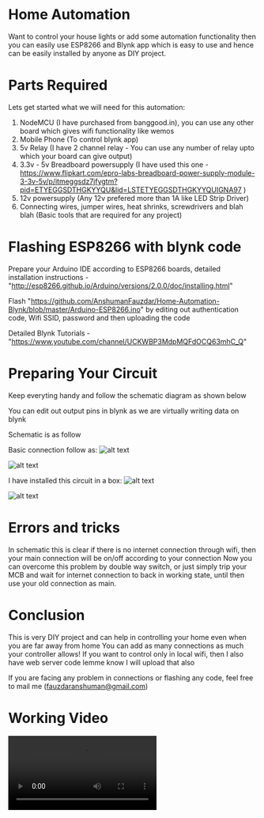 # Home Automation 

Want to control your house lights or add some automation functionality then you can easily use ESP8266 and Blynk app which is easy to use and hence can be easily installed by anyone as DIY project. 

# Parts Required

Lets get started what we will need for this automation:
1. NodeMCU (I have purchased from banggood.in), you can use any other board which gives wifi functionality like wemos
2. Mobile Phone (To control blynk app)
3. 5v Relay (I have 2 channel relay - You can use any number of relay upto which your board can give output)
4. 3.3v - 5v Breadboard powersupply (I have used this one - https://www.flipkart.com/epro-labs-breadboard-power-supply-module-3-3v-5v/p/itmeggsdz7jfygtm?pid=ETYEGGSDTHGKYYQU&lid=LSTETYEGGSDTHGKYYQUIGNA97 )
5. 12v powersupply (Any 12v prefered more than 1A like LED Strip Driver)
6. Connecting wires, jumper wires, heat shrinks, screwdrivers and blah blah (Basic tools that are required for any project)

# Flashing ESP8266 with blynk code

Prepare your Arduino IDE according to ESP8266 boards, detailed installation instructions - "http://esp8266.github.io/Arduino/versions/2.0.0/doc/installing.html"

Flash "https://github.com/AnshumanFauzdar/Home-Automation-Blynk/blob/master/Arduino-ESP8266.ino" by editing out authentication code, Wifi SSID, password and then uploading the code 

Detailed Blynk Tutorials - "https://www.youtube.com/channel/UCKWBP3MdpMQFdOCQ63mhC_Q"

# Preparing Your Circuit 

Keep everyting handy and follow the schematic diagram as shown below

You can edit out output pins in blynk as we are virtually writing data on blynk

Schematic is as follow

Basic connection follow as:
![alt text](https://github.com/AnshumanFauzdar/Home-Automation-Blynk/blob/master/Circuit1.JPG)

![alt text](https://github.com/AnshumanFauzdar/Home-Automation-Blynk/blob/master/Circuit2.JPG)

I have installed this circuit in a box:
![alt text](https://github.com/AnshumanFauzdar/Home-Automation-Blynk/blob/master/CircuitBox1.JPG)

![alt text](https://github.com/AnshumanFauzdar/Home-Automation-Blynk/blob/master/CircuitBox2.JPG)



# Errors and tricks

In schematic this is clear if there is no internet connection through wifi, then your main connection will be on/off according to your connection
Now you can overcome this problem by double way switch, or just simply trip your MCB and wait for internet connection to back in working state, until then use your old connection as main.

# Conclusion

This is very DIY project and can help in controlling your home even when you are far away from home
You can add as many connections as much your controller allows!
If you want to control only in local wifi, then I also have web server code lemme know I will upload that also

If you are facing any problem in connections or flashing any code, feel free to mail me (fauzdaranshuman@gmail.com)

# Working Video

![alt text](https://github.com/AnshumanFauzdar/Home-Automation-Blynk/blob/master/Working%20video.MOV)
